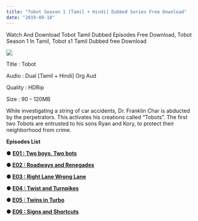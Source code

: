```yaml
---
title: "Tobot Season 1 [Tamil + Hindi] Dubbed Series Free Download"
date: "2019-09-18"
---
```


Watch And Download Tobot Tamil Dubbed Episodes Free Download, Tobot Season 1 In Tamil, Tobot s1 Tamil Dubbed free Download

[![](https://1.bp.blogspot.com/-nntJs9TXBF0/XYJCCGqpyNI/AAAAAAAACKU/MX_ZX1ooz9ckQ9ToH6aav0a2JhWtQsWkgCLcBGAsYHQ/s320/801cc77032055b35.jpeg)](https://1.bp.blogspot.com/-nntJs9TXBF0/XYJCCGqpyNI/AAAAAAAACKU/MX_ZX1ooz9ckQ9ToH6aav0a2JhWtQsWkgCLcBGAsYHQ/s1600/801cc77032055b35.jpeg)

Title : Tobot

Audio : Dual \[Tamil + Hindi\] Org Aud

Quality : HDRip

Size : 90 – 120MB

While investigating a string of car accidents, Dr. Franklin Char is abducted by the perpetrators. This activates his creations called “Tobots”. The first two Tobots are entrusted to his sons Ryan and Kory, to protect their neighborhood from crime.

**Episodes List**

● **[E01 : Two boys, Two bots](https://gplinks.in/cRkovST)** 

**● [E02 : Roadways and Renegades](https://gplinks.in/cgrMKQ)** 

**● [E03 : Right Lane Wrong Lane](https://gplinks.in/wuh196Wf)** 

**● [E04 : Twist and Turnpikes](https://gplinks.in/SfDtMd)** 

**● [E05 : Twins in Turbo](https://gplinks.in/BjnO)** 

**● [E06 : Signs and Shortcuts](https://gplinks.in/8fLQavwD)**
